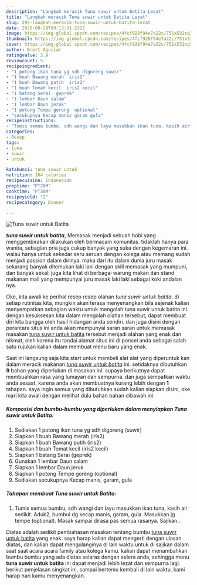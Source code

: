 ```yaml
---
description: "Langkah meracik Tuna suwir untuk Batita Lezat"
title: "Langkah meracik Tuna suwir untuk Batita Lezat"
slug: 295-langkah-meracik-tuna-suwir-untuk-batita-lezat
date: 2020-08-29T09:13:31.232Z
image: https://img-global.cpcdn.com/recipes/4fcf928f94e7a22c/751x532cq70/tuna-suwir-untuk-batita-foto-resep-utama.jpg
thumbnail: https://img-global.cpcdn.com/recipes/4fcf928f94e7a22c/751x532cq70/tuna-suwir-untuk-batita-foto-resep-utama.jpg
cover: https://img-global.cpcdn.com/recipes/4fcf928f94e7a22c/751x532cq70/tuna-suwir-untuk-batita-foto-resep-utama.jpg
author: Brett Aguilar
ratingvalue: 3.9
reviewcount: 5
recipeingredient:
- "1 potong ikan tuna yg sdh digoreng suwir"
- "1 buah Bawang merah  iris2"
- "1 buah Bawang putih  iris2"
- "1 buah Tomat kecil  iris2 kecil"
- "1 batang Serai  geprek"
- "1 lembar Daun salam"
- "1 lembar Daun jeruk"
- "1 potong Tempe goreng  optional"
- "secukupnya Kecap manis garam gula"
recipeinstructions:
- "Tumis semua bumbu, sdh wangi dan layu masukkan ikan tuna, kasih air sedikit. Aduk2, bumbui dg kecap manis, garam, gula. Masukkan jg tempe (optional). Masak sampai dirasa pas semua rasanya. Sajikan.."
categories:
- Resep
tags:
- tuna
- suwir
- untuk

katakunci: tuna suwir untuk 
nutrition: 164 calories
recipecuisine: Indonesian
preptime: "PT20M"
cooktime: "PT38M"
recipeyield: "2"
recipecategory: Dinner

---
```



![Tuna suwir untuk Batita](https://img-global.cpcdn.com/recipes/4fcf928f94e7a22c/751x532cq70/tuna-suwir-untuk-batita-foto-resep-utama.jpg)

<b><i>tuna suwir untuk batita</i></b>, Memasak menjadi sebuah hobi yang menggembirakan dilakukan oleh bermacam komunitas. tidaklah hanya para wanita, sebagian pria juga cukup banyak yang suka dengan kegemaran ini. walau hanya untuk sekedar seru seruan dengan kolega atau memang sudah menjadi passion dalam dirinya. maka dari itu dalam dunia juru masak sekarang banyak ditemukan laki laki dengan skill memasak yang mumpuni, dan banyak sekali juga kita lihat di berbagai warung makan dan stand makanan mall yang mempunyai juru masak laki laki sebagai koki andalan nya.



Oke, kita awali ke perihal resep resep olahan <i>tuna suwir untuk batita</i>. di setiap rutinitas kita, mungkin akan terasa menyenangkan bila sejenak kalian menyempatkan sebagian waktu untuk mengolah tuna suwir untuk batita ini. dengan kesuksesan kita dalam mengolah olahan tersebut, dapat membuat diri kita bangga oleh hasil hidangan anda sendiri. dan juga disini dengan perantara situs ini anda akan mempunyai saran saran untuk memasak masakan <u>tuna suwir untuk batita</u> tersebut menjadi olahan yang enak dan nikmat, oleh karena itu tandai alamat situs ini di ponsel anda sebagai salah satu rujukan kalian dalam membuat menu baru yang enak.


Saat ini langsung saja kita start untuk membeli alat alat yang diperuntuk kan dalam meracik makanan <u><i>tuna suwir untuk batita</i></u> ini. setidaknya dibutuhkan <b>9</b> bahan yang diperlukan di masakan ini. supaya berikutnya dapat membuahkan rasa yang lumayan dan sempurna. dan juga sempatkan waktu anda sesaat, karena anda akan membuatnya kurang lebih dengan <b>1</b> tahapan. saya ingin semua yang dibutuhkan sudah kalian siapkan disini, oke mari kita awali dengan melihat dulu bahan bahan dibawah ini.

<!--inarticleads1-->

##### Komposisi dan bumbu-bumbu yang diperlukan dalam menyiapkan Tuna suwir untuk Batita:

1. Sediakan 1 potong ikan tuna yg sdh digoreng (suwir)
1. Siapkan 1 buah Bawang merah  (iris2)
1. Siapkan 1 buah Bawang putih  (iris2)
1. Siapkan 1 buah Tomat kecil  (iris2 kecil)
1. Siapkan 1 batang Serai  (geprek)
1. Gunakan 1 lembar Daun salam
1. Siapkan 1 lembar Daun jeruk
1. Siapkan 1 potong Tempe goreng  (optional)
1. Sediakan secukupnya Kecap manis, garam, gula




<!--inarticleads2-->

##### Tahapan membuat Tuna suwir untuk Batita:

1. Tumis semua bumbu, sdh wangi dan layu masukkan ikan tuna, kasih air sedikit. Aduk2, bumbui dg kecap manis, garam, gula. Masukkan jg tempe (optional). Masak sampai dirasa pas semua rasanya. Sajikan..




Diatas adalah sedikit pembahasan masakan tentang bumbu <u>tuna suwir untuk batita</u> yang enak. saya harap kalian dapat mengerti dengan ulasan diatas, dan kalian dapat mengulanginya di lain waktu untuk di sajikan dalam saat saat acara acara family atau kolega kamu. kalian dapat menambahkan bumbu bumbu yang ada diatas selaras dengan selera anda, sehingga menu <b>tuna suwir untuk batita</b> ini dapat menjadi lebih lezat dan sempurna lagi. berikut penjelasan singkat ini, sampai bertemu kembali di lain waktu. kami harap hari kamu menyenangkan.

